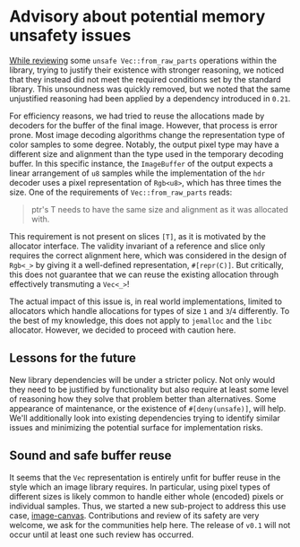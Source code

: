 # Advisory about potential memory unsafety issues

[While reviewing][i885] some `unsafe Vec::from_raw_parts` operations within the
library, trying to justify their existence with stronger reasoning, we noticed
that they instead did not meet the required conditions set by the standard
library. This unsoundness was quickly removed, but we noted that the same
unjustified reasoning had been applied by a dependency introduced in `0.21`.

For efficiency reasons, we had tried to reuse the allocations made by decoders
for the buffer of the final image. However, that process is error prone. Most
image decoding algorithms change the representation type of color samples to
some degree. Notably, the output pixel type may have a different size and
alignment than the type used in the temporary decoding buffer. In this specific
instance, the `ImageBuffer` of the output expects a linear arrangement of `u8`
samples while the implementation of the `hdr` decoder uses a pixel
representation of `Rgb<u8>`, which has three times the size. One of the
requirements of `Vec::from_raw_parts` reads:

> ptr's T needs to have the same size and alignment as it was allocated with.

This requirement is not present on slices `[T]`, as it is motivated by the
allocator interface. The validity invariant of a reference and slice only
requires the correct alignment here, which was considered in the design of
`Rgb<_>` by giving it a well-defined representation, `#[repr(C)]`. But
critically, this does not guarantee that we can reuse the existing allocation
through effectively transmuting a `Vec<_>`!

The actual impact of this issue is, in real world implementations, limited to
allocators which handle allocations for types of size `1` and `3`/`4`
differently. To the best of my knowledge, this does not apply to `jemalloc` and
the `libc` allocator. However, we decided to proceed with caution here.

## Lessons for the future

New library dependencies will be under a stricter policy. Not only would they
need to be justified by functionality but also require at least some level of
reasoning how they solve that problem better than alternatives. Some appearance
of maintenance, or the existence of `#[deny(unsafe)]`, will help. We'll
additionally look into existing dependencies trying to identify similar issues
and minimizing the potential surface for implementation risks.

## Sound and safe buffer reuse

It seems that the `Vec` representation is entirely unfit for buffer reuse in
the style which an image library requires. In particular, using pixel types of
different sizes is likely common to handle either whole (encoded) pixels or
individual samples. Thus, we started a new sub-project to address this use
case, [image-canvas][image-canvas]. Contributions and review of its safety are
very welcome, we ask for the communities help here. The release of `v0.1` will
not occur until at least one such review has occurred.


[i885]: https://github.com/image-rs/image/pull/885
[image-canvas]: https://github.com/image-rs/canvas
